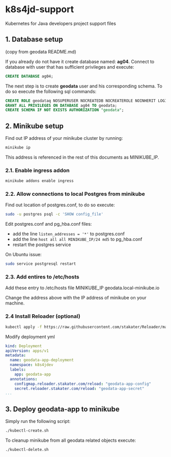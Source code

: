 # k8s4jd-support
Kubernetes for Java developers project support files

## 1. Database setup 
(copy from geodata README.md)

If you already do not have it create database named: **ag04**. 
Connect to database with user that has sufficient privileges and execute:

```sql
CREATE DATABASE ag04;
```

The next step is to create **geodata** user and his corresponding schema.
To do so execute the following sql commands:

```sql
CREATE ROLE geodataq NOSUPERUSER NOCREATEDB NOCREATEROLE NOINHERIT LOGIN PASSWORD 'geodatapwd';
GRANT ALL PRIVILEGES ON DATABASE ag04 TO geodata;
CREATE SCHEMA IF NOT EXISTS AUTHORIZATION "geodata";
```

## 2. Minikube setup

Find out IP address of your minikube cluster by running:

```sh
minikube ip
```

This address is referenced in the rest of this documents as MINIKUBE_IP.

### 2.1. Enable ingress addon

```sh
minikube addons enable ingress
```

### 2.2. Allow connections to local Postgres from minikube 

Find out location of postgres.conf, to do so execute:

```bash
sudo -u postgres psql -c 'SHOW config_file'
```
Edit postgres.conf and pg_hba.conf files: 

* add the line `listen_addresses = '*'` to postgres.conf
* add the line `host all all MINIKUBE_IP/24 md5` to pg_hba.conf
* restart the postgres service

On Ubuntu issue:
```bash
sudo service postgresql restart
```

### 2.3. Add entires to /etc/hosts

Add these entry to /etc/hosts file
MINIKUBE_IP    geodata.local-minikube.io

Change the address above with the IP address of minikube on your machine.

### 2.4 Install Reloader (optional)

```sh
kubectl apply -f https://raw.githubusercontent.com/stakater/Reloader/master/deployments/kubernetes/reloader.yaml
```

Modify deployment yml

```yml
kind: Deployment
apiVersion: apps/v1
metadata:
  name: geodata-app-deployment
  namespace: k8s4jdev
  labels:
    app: geodata-app
  annotations:
    configmap.reloader.stakater.com/reload: "geodata-app-config"
    secret.reloader.stakater.com/reload: "geodata-app-secret"
...
```

## 3. Deploy geodata-app to minikube

Simply run the following script:

```bash
./kubectl-create.sh
```


To cleanup minikube from all geodata related objects execute:

```bash
./kubectl-delete.sh
```
